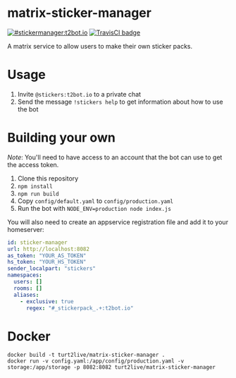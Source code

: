 # matrix-sticker-manager

[![#stickermanager:t2bot.io](https://img.shields.io/badge/matrix-%23stickermanager:t2bot.io-brightgreen.svg)](https://matrix.to/#/#stickermanager:t2bot.io)
[![TravisCI badge](https://travis-ci.org/turt2live/matrix-sticker-bot.svg?branch=master)](https://travis-ci.org/turt2live/matrix-sticker-manager)

A matrix service to allow users to make their own sticker packs.

# Usage

1. Invite `@stickers:t2bot.io` to a private chat
2. Send the message `!stickers help` to get information about how to use the bot

# Building your own

*Note*: You'll need to have access to an account that the bot can use to get the access token.

1. Clone this repository
2. `npm install`
3. `npm run build`
4. Copy `config/default.yaml` to `config/production.yaml`
5. Run the bot with `NODE_ENV=production node index.js`

You will also need to create an appservice registration file and add it to your homeserver:
```yaml
id: sticker-manager
url: http://localhost:8082
as_token: "YOUR_AS_TOKEN"
hs_token: "YOUR_HS_TOKEN"
sender_localpart: "stickers"
namespaces:
  users: []
  rooms: []
  aliases:
    - exclusive: true
      regex: "#_stickerpack_.+:t2bot.io"
```

# Docker

```
docker build -t turt2live/matrix-sticker-manager .
docker run -v config.yaml:/app/config/production.yaml -v storage:/app/storage -p 8082:8082 turt2live/matrix-sticker-manager
```